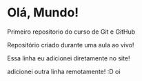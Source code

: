 # Olá, Mundo!
 Primeiro repositorio do curso de Git e GitHub

Repositório criado durante uma aula ao vivo!

Essa linha eu adicionei diretamente no site!

adicionei outra linha remotamente! :D oi
